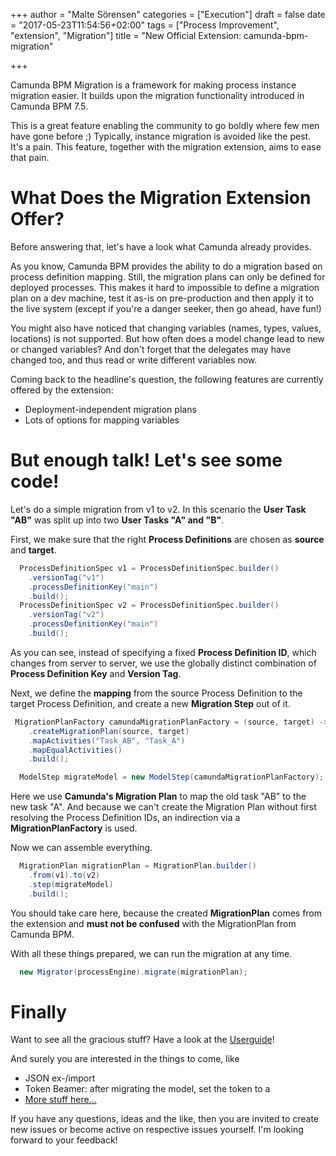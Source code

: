 +++
author = "Malte Sörensen"
categories = ["Execution"]
draft = false
date = "2017-05-23T11:54:56+02:00"
tags = ["Process Improvement", "extension", "Migration"]
title = "New Official Extension: camunda-bpm-migration"

+++

Camunda BPM Migration is a framework for making process instance migration easier. It builds upon the migration functionality introduced in Camunda BPM 7.5. 

This is a great feature enabling the community to go boldly where few men have gone before ;)
Typically, instance migration is avoided like the pest. It's a pain. This feature, together with the migration extension, aims to ease that pain.

# What Does the Migration Extension Offer?

Before answering that, let's have a look what Camunda already provides.

As you know, Camunda BPM provides the ability to do a migration based on process definition mapping. Still, the migration plans can only be defined for deployed processes. This makes it hard to impossible to define a migration plan on a dev machine, test it as-is on pre-production and then apply it to the live system (except if you're a danger seeker, then go ahead, have fun!)

You might also have noticed that changing variables (names, types, values, locations) is not supported. But how often does a model change lead to new or changed variables? And don't forget that the delegates may have changed too, and thus read or write different variables now.

Coming back to the headline's question, the following features are currently offered by the extension:

* Deployment-independent migration plans
* Lots of options for mapping variables

# But enough talk! Let's see some code!

Let's do a simple migration from v1 to v2.
In this scenario the **User Task "AB"** was split up into two **User Tasks "A" and "B"**.

First, we make sure that the right **Process Definitions** are chosen as **source** and **target**.

```java
  ProcessDefinitionSpec v1 = ProcessDefinitionSpec.builder()
    .versionTag("v1")
    .processDefinitionKey("main")
    .build();
  ProcessDefinitionSpec v2 = ProcessDefinitionSpec.builder()
    .versionTag("v2")
    .processDefinitionKey("main")
    .build();

```

As you can see, instead of specifying a fixed **Process Definition ID**, which changes from server to server,
we use the globally distinct combination of **Process Definition Key** and **Version Tag**.

Next, we define the **mapping** from the source Process Definition to the target Process Definition,
and create a new **Migration Step** out of it.

```java
 MigrationPlanFactory camundaMigrationPlanFactory = (source, target) -> runtimeService
    .createMigrationPlan(source, target)
    .mapActivities("Task_AB", "Task_A")
    .mapEqualActivities()
    .build();

  ModelStep migrateModel = new ModelStep(camundaMigrationPlanFactory);
```

Here we use **Camunda's Migration Plan** to map the old task "AB" to the new task "A". 
And because we can't create the Migration Plan without first resolving the Process Definition IDs, an indirection via a **MigrationPlanFactory** is used.

Now we can assemble everything.

```java 
  MigrationPlan migrationPlan = MigrationPlan.builder()
    .from(v1).to(v2)
    .step(migrateModel)
    .build();
```

You should take care here, because the created **MigrationPlan** comes from the extension and **must not be confused** with the MigrationPlan from Camunda BPM.

With all these things prepared, we can run the migration at any time.

```java  
  new Migrator(processEngine).migrate(migrationPlan);
```

# Finally

Want to see all the gracious stuff? Have a look at the [Userguide](https://github.com/camunda/camunda-bpm-migration/blob/develop/USERGUIDE.md)!

And surely you are interested in the things to come, like

* JSON ex-/import
* Token Beamer: after migrating the model, set the token to a 
* [More stuff here...](https://github.com/camunda/camunda-bpm-migration/issues)

If you have any questions, ideas and the like, then you are invited to create new issues or become active on respective issues yourself.
I'm looking forward to your feedback!
